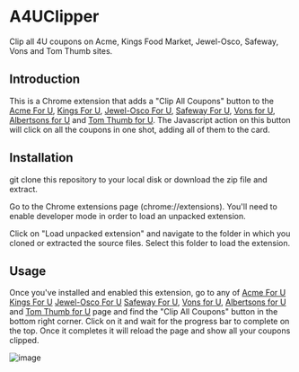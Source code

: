 # A4UClipper
Clip all 4U coupons on Acme, Kings Food Market, Jewel-Osco, Safeway, Vons and Tom Thumb sites.

## Introduction

This is a Chrome extension that adds a "Clip All Coupons" button to the
 [Acme For U](https://www.acmemarkets.com/foru/coupons-deals.html),
 [Kings For U](https://www.kingsfoodmarkets.com/foru/coupons-deals.html),
 [Jewel-Osco For U](https://www.jewelosco.com/foru/coupons-deals.html),
 [Safeway For U](https://www.safeway.com/foru/coupons-deals.html),
 [Vons for U](https://www.vons.com/foru/coupons-deals.html),
 [Albertsons for U](https://www.albertsons.com/foru/coupons-deals.html) and
 [Tom Thumb for U](https://www.tomthumb.com/foru/coupons-deals.html).
The Javascript action on this button will click on all the coupons in one shot, 
adding all of them to the card.

## Installation

git clone this repository to your local disk or download the zip file and extract.

Go to the Chrome extensions page (chrome://extensions). You'll need to enable
developer mode in order to load an unpacked extension.

Click on "Load unpacked extension" and navigate to the folder in which you
cloned or extracted the source files. Select this folder to load the extension.

## Usage

Once you've installed and enabled this extension, go to any of 
[Acme For U](https://www.acmemarkets.com/foru/coupons-deals.html) 
[Kings For U](https://www.kingsfoodmarkets.com/foru/coupons-deals.html) 
[Jewel-Osco For U](https://www.jewelosco.com/foru/coupons-deals.html)
[Safeway For U](https://www.safeway.com/foru/coupons-deals.html),
[Vons for U](https://www.vons.com/foru/coupons-deals.html),
[Albertsons for U](https://www.albertsons.com/foru/coupons-deals.html) and
[Tom Thumb for U](https://www.tomthumb.com/foru/coupons-deals.html)
page and find the "Clip All Coupons" button in the bottom right corner. Click on
it and wait for the progress bar to complete on the top. Once it completes it 
will reload the page and show all your coupons clipped.

![image](https://github.com/user-attachments/assets/fc72d305-904f-4c80-938a-d76ee7f46ca3)


